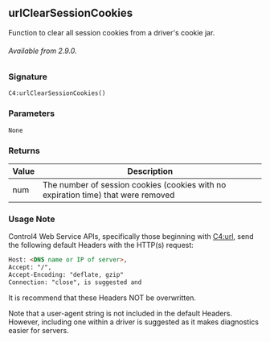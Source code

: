## urlClearSessionCookies

Function to clear all session cookies from a driver's cookie jar.

###### Available from 2.9.0.


### Signature

`C4:urlClearSessionCookies()`


### Parameters

`None`


### Returns

| Value | Description |
| --- | --- |
| num |  The number of session cookies (cookies with no expiration time) that were removed |


### Usage Note

Control4 Web Service APIs, specifically those beginning with [C4:url][1], send the following default Headers with the HTTP(s) request:

```html
Host: <DNS name or IP of server>,
Accept: "/",
Accept-Encoding: "deflate, gzip"
Connection: "close", is suggested and
```

It is recommend that these Headers NOT be overwritten.

Note that a user-agent string is not included in the default Headers. However, including one within a driver is suggested as it makes diagnostics easier for servers.


[1]:	https://snap-one.github.io/docs-driverworks-api/#url-interface